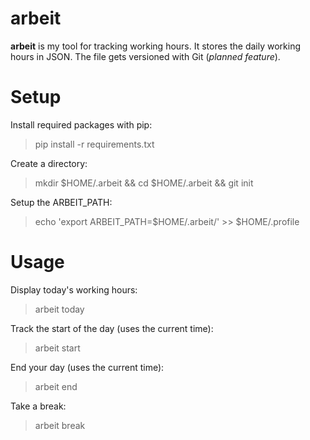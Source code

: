 # arbeit

**arbeit** is my tool for tracking working hours. It stores the daily
working hours in JSON. The file gets versioned with Git (*planned feature*).

# Setup

Install required packages with pip:

> pip install -r requirements.txt

Create a directory:

> mkdir $HOME/.arbeit && cd $HOME/.arbeit && git init

Setup the ARBEIT_PATH:

> echo 'export ARBEIT_PATH=$HOME/.arbeit/' >> $HOME/.profile

# Usage

Display today's working hours:

> arbeit today

Track the start of the day (uses the current time):

> arbeit start

End your day (uses the current time):

> arbeit end

Take a break:

> arbeit break
